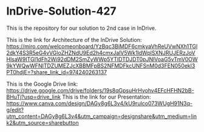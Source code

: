 # InDrive-Solution-427
This is the repository for our solution to 2nd case in InDrive. 

This is the link for Architecture of the InDrive Solution: https://miro.com/welcomeonboard/YzBqc3BiMDF6cmkyaVhReUVwNXh1TGl2dkY4S3R5eG4vVGloZHZNdU9Ed2h4cmxJalV5Wk1ldWplSXNJRUJERzJoVHlsaW9ITGI1dFh2Wi92dDM2SmZyWWp5YTlDTDJDT0pJNlVoaG5vTmV0OW9kYWQwWFNITDZUMEZJcXBBMFpBS2NFMDFkcUNFSnM0d3FEN050ekl3PT0hdjE=?share_link_id=974240263137

This is the Google Drive link: https://drive.google.com/drive/folders/19s8qGpsuHrHvohv4EFcHFHN2bB-BHuTj?usp=drive_link
This is the link for our Presentation: https://www.canva.com/design/DAGy8g6L3v4/kU9rulco073WUgH91N3q-g/edit?utm_content=DAGy8g6L3v4&utm_campaign=designshare&utm_medium=link2&utm_source=sharebutton
